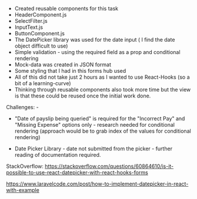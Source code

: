 - Created reusable components for this task
- HeaderComponent.js
- SelectFilter.js
- InputText.js
- ButtonComponent.js
- The DatePicker library was used for the date input ( I find the date object difficult to use)
- Simple validation - using the required field as a prop and conditional rendering
- Mock-data was created in JSON format
- Some styling that I had in this forms hub used
- All of this did not take just 2 hours as I wanted to use React-Hooks (so a bit of a learning-curve)
- Thinking through reusable components also took more time but the view is that these could be reused once the initial work done.


Challenges: - 
- "Date of payslip being queried" is required for the "Incorrect Pay" and "Missing Expense" options only - research needed for conditional rendering (approach would be to grab index of the values for conditional rendering)

- Date Picker Library - date not submitted from the picker - further reading of documentation required.

StackOverflow: https://stackoverflow.com/questions/60864610/is-it-possible-to-use-react-datepicker-with-react-hooks-forms

https://www.laravelcode.com/post/how-to-implement-datepicker-in-react-with-example


